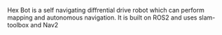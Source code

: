 Hex Bot is a self navigating diffrential drive robot which can perform mapping and autonomous navigation. 
It is built on ROS2 and uses slam-toolbox and Nav2
